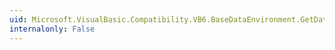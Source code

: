 ```yaml
---
uid: Microsoft.VisualBasic.Compatibility.VB6.BaseDataEnvironment.GetDataMemberName(System.Int32)
internalonly: False
---
```

